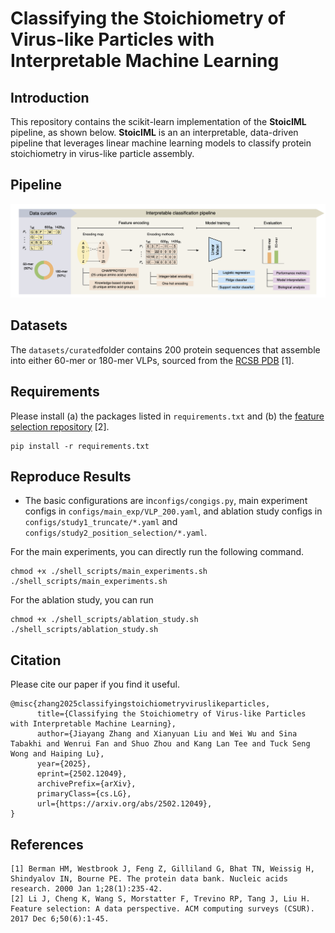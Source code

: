 # Classifying the Stoichiometry of Virus-like Particles with Interpretable Machine Learning

## Introduction 
This repository contains the scikit-learn implementation of the **StoicIML** pipeline, as shown below. **StoicIML** is an an interpretable, data-driven pipeline that leverages linear machine learning models to classify protein stoichiometry in virus-like particle assembly. 
## Pipeline
![VLP-workflow](image/VLP-workflow-7.png)

## Datasets
The ``datasets/curated``folder contains 200 protein sequences that assemble into either 60-mer or 180-mer VLPs, sourced from the [RCSB PDB](https://www.rcsb.org/) [1]. 

## Requirements
Please install (a) the packages listed in ``requirements.txt`` and (b) the [feature selection repository](https://github.com/jundongl/scikit-feature?tab=readme-ov-file) [2].
```
pip install -r requirements.txt
```

## Reproduce Results
* The basic configurations are in``configs/congigs.py``, main experiment configs in ``configs/main_exp/VLP_200.yaml``, and ablation study configs in ``configs/study1_truncate/*.yaml`` and ``configs/study2_position_selection/*.yaml``.

For the main experiments, you can directly run the following command.
```
chmod +x ./shell_scripts/main_experiments.sh
./shell_scripts/main_experiments.sh
```
For the ablation study, you can run
```
chmod +x ./shell_scripts/ablation_study.sh
./shell_scripts/ablation_study.sh
```

## Citation
Please cite our paper if you find it useful.
```
@misc{zhang2025classifyingstoichiometryviruslikeparticles,
      title={Classifying the Stoichiometry of Virus-like Particles with Interpretable Machine Learning}, 
      author={Jiayang Zhang and Xianyuan Liu and Wei Wu and Sina Tabakhi and Wenrui Fan and Shuo Zhou and Kang Lan Tee and Tuck Seng Wong and Haiping Lu},
      year={2025},
      eprint={2502.12049},
      archivePrefix={arXiv},
      primaryClass={cs.LG},
      url={https://arxiv.org/abs/2502.12049}, 
}
```

## References
```
[1] Berman HM, Westbrook J, Feng Z, Gilliland G, Bhat TN, Weissig H, Shindyalov IN, Bourne PE. The protein data bank. Nucleic acids research. 2000 Jan 1;28(1):235-42.
[2] Li J, Cheng K, Wang S, Morstatter F, Trevino RP, Tang J, Liu H. Feature selection: A data perspective. ACM computing surveys (CSUR). 2017 Dec 6;50(6):1-45.
```
